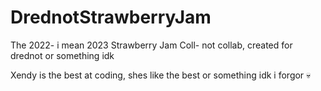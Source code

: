 # DrednotStrawberryJam
The 2022- i mean 2023 Strawberry Jam Coll- not collab, created for drednot or something idk

Xendy is the best at coding, shes like the best or something idk i forgor 💀
